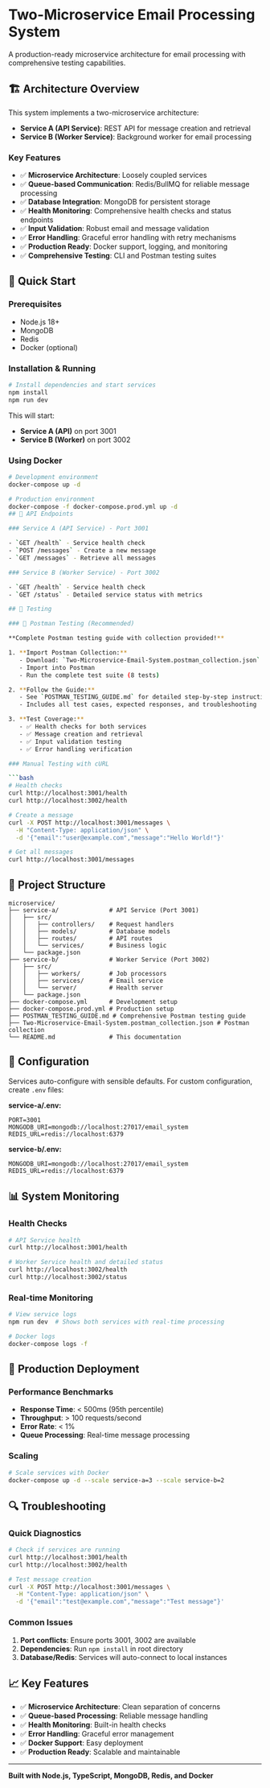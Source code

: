 # Two-Microservice Email Processing System

A production-ready microservice architecture for email processing with comprehensive testing capabilities.

## 🏗️ Architecture Overview

This system implements a two-microservice architecture:

- **Service A (API Service)**: REST API for message creation and retrieval
- **Service B (Worker Service)**: Background worker for email processing

### Key Features

- ✅ **Microservice Architecture**: Loosely coupled services
- ✅ **Queue-based Communication**: Redis/BullMQ for reliable message processing
- ✅ **Database Integration**: MongoDB for persistent storage
- ✅ **Health Monitoring**: Comprehensive health checks and status endpoints
- ✅ **Input Validation**: Robust email and message validation
- ✅ **Error Handling**: Graceful error handling with retry mechanisms
- ✅ **Production Ready**: Docker support, logging, and monitoring
- ✅ **Comprehensive Testing**: CLI and Postman testing suites

## 🚀 Quick Start

### Prerequisites

- Node.js 18+
- MongoDB
- Redis
- Docker (optional)

### Installation & Running

```bash
# Install dependencies and start services
npm install
npm run dev
```

This will start:
- **Service A (API)** on port 3001
- **Service B (Worker)** on port 3002

### Using Docker

```bash
# Development environment
docker-compose up -d

# Production environment
docker-compose -f docker-compose.prod.yml up -d
## 📡 API Endpoints

### Service A (API Service) - Port 3001

- `GET /health` - Service health check
- `POST /messages` - Create a new message
- `GET /messages` - Retrieve all messages

### Service B (Worker Service) - Port 3002

- `GET /health` - Service health check
- `GET /status` - Detailed service status with metrics

## 🧪 Testing

### 📮 Postman Testing (Recommended)

**Complete Postman testing guide with collection provided!**

1. **Import Postman Collection:**
   - Download: `Two-Microservice-Email-System.postman_collection.json`
   - Import into Postman
   - Run the complete test suite (8 tests)

2. **Follow the Guide:**
   - See `POSTMAN_TESTING_GUIDE.md` for detailed step-by-step instructions
   - Includes all test cases, expected responses, and troubleshooting

3. **Test Coverage:**
   - ✅ Health checks for both services
   - ✅ Message creation and retrieval
   - ✅ Input validation testing
   - ✅ Error handling verification

### Manual Testing with cURL

```bash
# Health checks
curl http://localhost:3001/health
curl http://localhost:3002/health

# Create a message
curl -X POST http://localhost:3001/messages \
  -H "Content-Type: application/json" \
  -d '{"email":"user@example.com","message":"Hello World!"}'

# Get all messages
curl http://localhost:3001/messages
```

## 📁 Project Structure

```
microservice/
├── service-a/              # API Service (Port 3001)
│   ├── src/
│   │   ├── controllers/    # Request handlers
│   │   ├── models/         # Database models
│   │   ├── routes/         # API routes
│   │   └── services/       # Business logic
│   └── package.json
├── service-b/              # Worker Service (Port 3002)
│   ├── src/
│   │   ├── workers/        # Job processors
│   │   ├── services/       # Email service
│   │   └── server/         # Health server
│   └── package.json
├── docker-compose.yml      # Development setup
├── docker-compose.prod.yml # Production setup
├── POSTMAN_TESTING_GUIDE.md # Comprehensive Postman testing guide
├── Two-Microservice-Email-System.postman_collection.json # Postman collection
└── README.md               # This documentation
```

## 🔧 Configuration

Services auto-configure with sensible defaults. For custom configuration, create `.env` files:

**service-a/.env:**
```
PORT=3001
MONGODB_URI=mongodb://localhost:27017/email_system
REDIS_URL=redis://localhost:6379
```

**service-b/.env:**
```
MONGODB_URI=mongodb://localhost:27017/email_system
REDIS_URL=redis://localhost:6379
```

## 📊 System Monitoring

### Health Checks

```bash
# API Service health
curl http://localhost:3001/health

# Worker Service health and detailed status
curl http://localhost:3002/health
curl http://localhost:3002/status
```

### Real-time Monitoring

```bash
# View service logs
npm run dev  # Shows both services with real-time processing

# Docker logs
docker-compose logs -f
```

## 🚀 Production Deployment

### Performance Benchmarks

- **Response Time**: < 500ms (95th percentile)
- **Throughput**: > 100 requests/second
- **Error Rate**: < 1%
- **Queue Processing**: Real-time message processing

### Scaling

```bash
# Scale services with Docker
docker-compose up -d --scale service-a=3 --scale service-b=2
```

## 🔍 Troubleshooting

### Quick Diagnostics

```bash
# Check if services are running
curl http://localhost:3001/health
curl http://localhost:3002/health

# Test message creation
curl -X POST http://localhost:3001/messages \
  -H "Content-Type: application/json" \
  -d '{"email":"test@example.com","message":"Test message"}'
```

### Common Issues

1. **Port conflicts**: Ensure ports 3001, 3002 are available
2. **Dependencies**: Run `npm install` in root directory
3. **Database/Redis**: Services will auto-connect to local instances

## 📈 Key Features

- ✅ **Microservice Architecture**: Clean separation of concerns
- ✅ **Queue-based Processing**: Reliable message handling
- ✅ **Health Monitoring**: Built-in health checks
- ✅ **Error Handling**: Graceful error management
- ✅ **Docker Support**: Easy deployment
- ✅ **Production Ready**: Scalable and maintainable

---

**Built with Node.js, TypeScript, MongoDB, Redis, and Docker**
